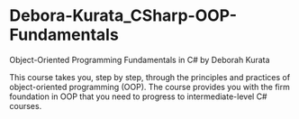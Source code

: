 # Debora-Kurata_CSharp-OOP-Fundamentals
Object-Oriented Programming Fundamentals in C#
by Deborah Kurata

This course takes you, step by step, through the principles and practices of object-oriented programming (OOP). The course provides you with the firm foundation in OOP that you need to progress to intermediate-level C# courses.
